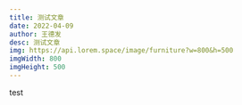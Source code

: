 ```yaml
---
title: 测试文章
date: 2022-04-09
author: 王德发
desc: 测试文章
img: https://api.lorem.space/image/furniture?w=800&h=500
imgWidth: 800
imgHeight: 500
---
```


test
